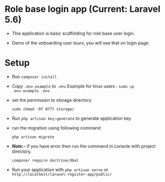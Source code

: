 # Role base login app (Current: Laravel 5.6)

- This application is basic scaffolding for role base user login.

- Demo of the onboarding user tours, you will see that on login page.

# Setup

- Run `composer install`

- Copy `.env.example` to `.env` Example for linux users : `sudo cp .env.example .env`

- set the permission to storage directory

    `sudo chmod -Rf 0777 storage/`

- Run `php artisan key:generate` to generate application key

- run the migration using following command
    
    `php artisan migrate` 
    
- ***Note:-*** if you have error then run the command in console with project directory. 
    
    `composer require doctrine/dbal` 

- Run your application with `php artisan serve` or `http://localhost/laravel-register-app/public/`

